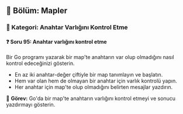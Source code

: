 ## 📘 Bölüm: Mapler  
### 🔹 Kategori: Anahtar Varlığını Kontrol Etme  
#### ❓ Soru 95: Anahtar varlığını kontrol etme

Bir Go programı yazarak bir map'te anahtarın var olup olmadığını nasıl kontrol edeceğinizi gösterin.

- En az iki anahtar-değer çiftiyle bir map tanımlayın ve başlatın.
- Hem var olan hem de olmayan bir anahtar için varlık kontrolü yapın.
- Her anahtar için map'te olup olmadığını belirten mesajlar yazdırın.

🔧 **Görev:** Go'da bir map'te anahtarın varlığını kontrol etmeyi ve sonucu yazdırmayı gösterin.
